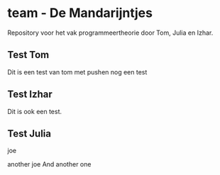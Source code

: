 # team - De Mandarijntjes
Repository voor het vak programmeertheorie door Tom, Julia en Izhar.

## Test Tom
Dit is een test van tom met pushen
nog een test
## Test Izhar
Dit is ook een test.

## Test Julia
joe


another joe
And another one

